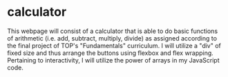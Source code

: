 # calculator

This webpage will consist of a calculator that is able to do basic functions of arithmetic (i.e. add, subtract, multiply, divide) as assigned according to the final project of TOP's "Fundamentals" curriculum. I will utilize a "div" of fixed size and thus arrange the buttons using flexbox and flex wrapping. Pertaining to interactivity, I will utilize the power of arrays in my JavaScript code.